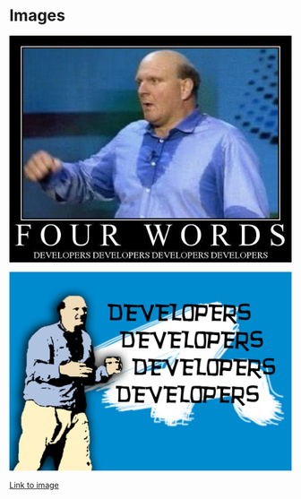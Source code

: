 # Images

![Developers](Developers.jpg)

![Developers Large](large.jpg)

[Link to image](Developers.jpg)